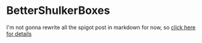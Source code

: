 # BetterShulkerBoxes

I'm not gonna rewrite all the spigot post in markdown for now, so [click here for details](https://www.spigotmc.org/resources/bsb-better-shulker-boxes.58837)
